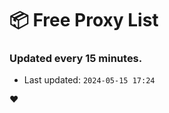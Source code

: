 # :package: Free Proxy List
### Updated every 15 minutes.

- Last updated: `2024-05-15 17:24`

:heart:
